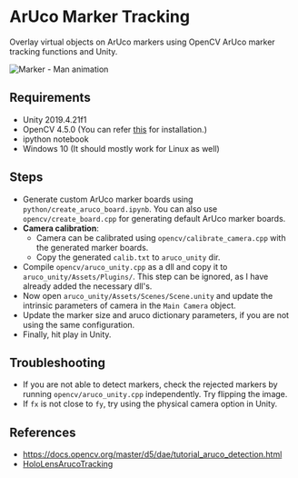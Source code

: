 # ArUco Marker Tracking

Overlay virtual objects on ArUco markers using OpenCV ArUco marker tracking functions and Unity.

![Marker - Man animation](../images/aruco_man.gif)

## Requirements
* Unity 2019.4.21f1
* OpenCV 4.5.0 (You can refer [this](https://learnopencv.com/install-opencv-on-windows/) for installation.)
* ipython notebook
* Windows 10 (It should mostly work for Linux as well)

## Steps
* Generate custom ArUco marker boards using `python/create_aruco_board.ipynb`. You can also use `opencv/create_board.cpp` for generating default ArUco marker boards.
* **Camera calibration**:
  * Camera can be calibrated using `opencv/calibrate_camera.cpp` with the generated marker boards.
  * Copy the generated `calib.txt` to `aruco_unity` dir.
* Compile `opencv/aruco_unity.cpp` as a dll and copy it to `aruco_unity/Assets/Plugins/`. This step can be ignored, as I have already added the necessary dll's.
* Now open `aruco_unity/Assets/Scenes/Scene.unity` and update the intrinsic parameters of camera in the `Main Camera` object.
* Update the marker size and aruco dictionary parameters, if you are not using the same configuration.
* Finally, hit play in Unity.

## Troubleshooting
* If you are not able to detect markers, check the rejected markers by running `opencv/aruco_unity.cpp` independently. Try flipping the image.
* If `fx` is not close to `fy`, try using the physical camera option in Unity.

## References
* https://docs.opencv.org/master/d5/dae/tutorial_aruco_detection.html
* [HoloLensArucoTracking](https://github.com/KeyMaster-/HoloLensArucoTracking)
